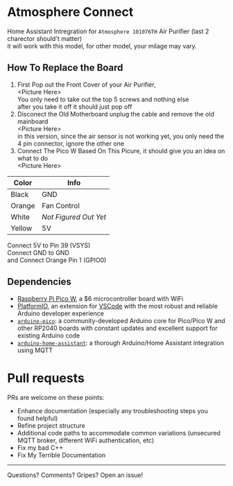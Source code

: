 # Atmosphere Connect
Home Assistant Intregration for `Atmosphere 101076TH` Air Purifier (last 2 charector should't matter)  
it will work with this model, for other model, your milage may vary.  
## How To Replace the Board
1. First Pop out the Front Cover of your Air Purifier,   
<Picture Here\>  
You only need to take out the top 5 screws and nothing else  
after you take it off it should just pop off  
2. Disconect the Old Motherboard
unplug the cable and remove the old mainboard  
<Picture Here\>  
in this version, since the air sensor is not working yet, you only need the 4 pin connector, ignore the other one  
3. Connect The Pico W
Based On This Picure, it should give you an idea on what to do  
<Picture Here\>  

|Color|Info|
|--|--|
|Black|GND|
|Orange|Fan Control|
|White|*Not Figured Out Yet*|
|Yellow|5V|

Connect 5V to Pin 39 (VSYS)  
Connect GND to GND  
and Connect Orange Pin 1 (GPIO0)  

## Dependencies
- [Raspberry Pi Pico W](https://www.raspberrypi.com/products/raspberry-pi-pico/?variant=raspberry-pi-pico-w), a $6 microcontroller board with WiFi
- [PlatformIO](https://platformio.org/platformio-ide), an extension for [VSCode](https://code.visualstudio.com) with the most robust and reliable Arduino developer experience
- [`arduino-pico`](https://github.com/earlephilhower/arduino-pico): a community-developed Arduino core for Pico/Pico W and other RP2040 boards with constant updates and excellent support for existing Arduino code
- [`arduino-home-assistant`](https://github.com/dawidchyrzynski/arduino-home-assistant): a thorough Arduino/Home Assistant integration using MQTT

# Pull requests

PRs are welcome on these points:

- Enhance documentation (especially any troubleshooting steps you found helpful)
- Refine project structure
- Additional code paths to accommodate common variations (unsecured MQTT broker, different WiFi authentication, etc)
- Fix my bad C++
- Fix My Terrible Documentation
---
Questions? Comments? Gripes? Open an issue!
